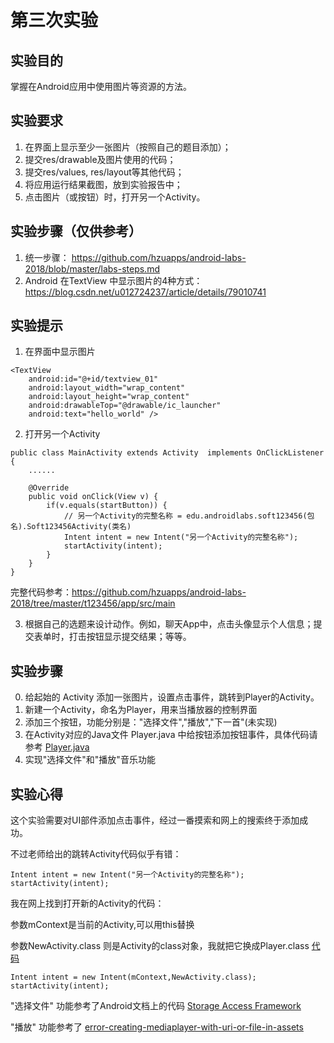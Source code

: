 # 第三次实验

## 实验目的

掌握在Android应用中使用图片等资源的方法。

## 实验要求

1. 在界面上显示至少一张图片（按照自己的题目添加）；
2. 提交res/drawable及图片使用的代码；
3. 提交res/values, res/layout等其他代码；
4. 将应用运行结果截图，放到实验报告中；
5. 点击图片（或按钮）时，打开另一个Activity。

## 实验步骤（仅供参考）

1. 统一步骤：
    https://github.com/hzuapps/android-labs-2018/blob/master/labs-steps.md
2. Android 在TextView 中显示图片的4种方式：
    https://blog.csdn.net/u012724237/article/details/79010741

## 实验提示

1. 在界面中显示图片

```
<TextView  
    android:id="@+id/textview_01"  
    android:layout_width="wrap_content"  
    android:layout_height="wrap_content"  
    android:drawableTop="@drawable/ic_launcher"  
    android:text="hello_world" />  
```

2. 打开另一个Activity

```
public class MainActivity extends Activity  implements OnClickListener {    
    ......    
    
    @Override    
    public void onClick(View v) {    
        if(v.equals(startButton)) {    
            // 另一个Activity的完整名称 = edu.androidlabs.soft123456(包名).Soft123456Activity(类名)
            Intent intent = new Intent("另一个Activity的完整名称");    
            startActivity(intent);    
        }    
    }    
}
```

完整代码参考：https://github.com/hzuapps/android-labs-2018/tree/master/t123456/app/src/main

3. 根据自己的选题来设计动作。例如，聊天App中，点击头像显示个人信息；提交表单时，打击按钮显示提交结果；等等。

## 实验步骤

0. 给起始的 Activity 添加一张图片，设置点击事件，跳转到Player的Activity。
1. 新建一个Activity，命名为Player，用来当播放器的控制界面
2. 添加三个按钮，功能分别是："选择文件","播放","下一首"(未实现)
3. 在Activity对应的Java文件  Player.java 中给按钮添加按钮事件，具体代码请参考 [Player.java](https://github.com/harytfw/android-labs-2018/blob/master/soft1614080902427/java/edu.hzuapps.androidlabs.soft1614080902427/Player.java)
4. 实现"选择文件"和"播放"音乐功能

## 实验心得

这个实验需要对UI部件添加点击事件，经过一番摸索和网上的搜索终于添加成功。

不过老师给出的跳转Activity代码似乎有错：
```
Intent intent = new Intent("另一个Activity的完整名称");    
startActivity(intent);    
```

我在网上找到打开新的Activity的代码：

参数mContext是当前的Activity,可以用this替换

参数NewActivity.class 则是Activity的class对象，我就把它换成Player.class  [代码](https://github.com/harytfw/android-labs-2018/blob/master/soft1614080902427/java/edu.hzuapps.androidlabs.soft1614080902427/Soft1614080902427Activity.java#L28-L29)
```
Intent intent = new Intent(mContext,NewActivity.class);    
startActivity(intent);    
```

"选择文件" 功能参考了Android文档上的代码 [Storage Access Framework](https://developer.android.com/guide/topics/providers/document-provider.html)

"播放"  功能参考了 [error-creating-mediaplayer-with-uri-or-file-in-assets](https://stackoverflow.com/questions/3093562/error-creating-mediaplayer-with-uri-or-file-in-assets)
